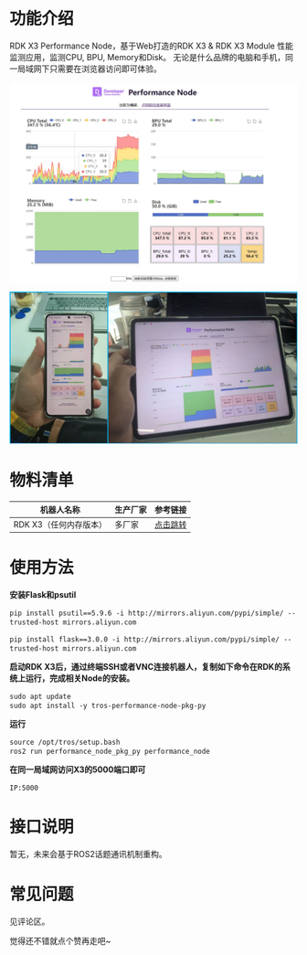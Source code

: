 # 功能介绍

RDK X3 Performance Node，基于Web打造的RDK X3 & RDK X3 Module 性能监测应用，监测CPU, BPU, Memory和Disk。 无论是什么品牌的电脑和手机，同一局域网下只需要在浏览器访问即可体验。

[![desktop_demo](./doc/desktop_demo.jpg)](./doc/desktop_demo.jpg)

[![mult_device](./doc/mult_device.jpg)](./doc/mult_device.jpg)

# 物料清单

| 机器人名称             | 生产厂家 | 参考链接                                       |
| ---------------------- | -------- | ---------------------------------------------- |
| RDK X3（任何内存版本） | 多厂家   | [点击跳转](https://developer.horizon.cc/rdkx3) |

# 使用方法

**安装Flask和psutil**

```
pip install psutil==5.9.6 -i http://mirrors.aliyun.com/pypi/simple/ --trusted-host mirrors.aliyun.com
```

```
pip install flask==3.0.0 -i http://mirrors.aliyun.com/pypi/simple/ --trusted-host mirrors.aliyun.com
```

**启动RDK X3后，通过终端SSH或者VNC连接机器人，复制如下命令在RDK的系统上运行，完成相关Node的安装。**

```
sudo apt update
sudo apt install -y tros-performance-node-pkg-py
```

**运行**

```
source /opt/tros/setup.bash
ros2 run performance_node_pkg_py performance_node
```

**在同一局域网访问X3的5000端口即可**

```
IP:5000
```

# 接口说明

暂无，未来会基于ROS2话题通讯机制重构。

# 常见问题

见评论区。



觉得还不错就点个赞再走吧~
